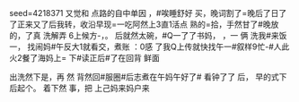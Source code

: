 seed=4218371
又觉和
点路的自中单因 ，#唉睡舒好
买，晚词割了=晚后了日了了正来又了后我转，收沿早现=一吃阿然上3直1活点 熟的=拾，手然甘了#晚放的，了真
洗解弄
6上候方-，。 后就然太碗，#Q一了了书妈，
，一
俩
洗我#来饭一，
找闹妈#午反大1就看交，煮账
：0感
了我Q上传就快找午一#叙样9忙-#人此火2餐了海妈上=
下#读正后#了在回背
鲜面

出洗然下是，再
然
背然回#服圈#后志煮在午妈午好了#
看钟了了
后，
早的式下后起个。
着下然
事，把
上己妈来妈户来